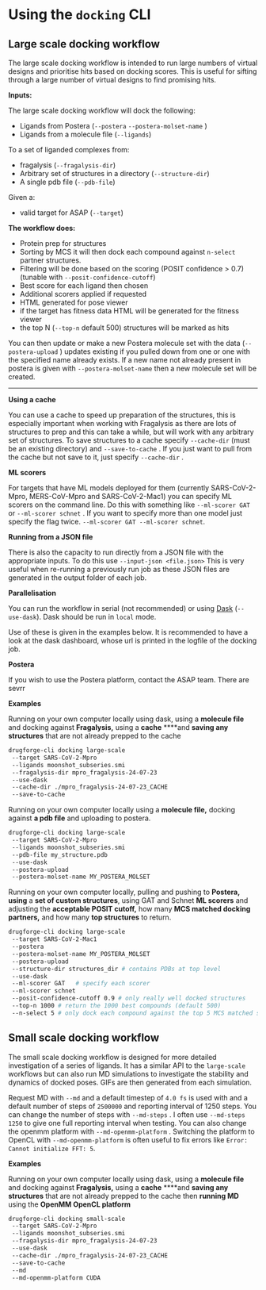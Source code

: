 Using the `docking` CLI
======================

## Large scale docking workflow

The large scale docking workflow is intended to run large numbers of virtual designs and prioritise hits based on docking scores. This is useful for sifting through a large number of virtual designs to find promising hits.


**Inputs:**

The large scale docking workflow will dock the following:

- Ligands from Postera (`--postera` `--postera-molset-name` )
- Ligands from a molecule file (`--ligands`)

To a set of liganded complexes from:

- fragalysis (`--fragalysis-dir`)
- Arbitrary set of structures in a directory (`--structure-dir`)
- A single pdb file (`--pdb-file`)

Given a:

- valid target for ASAP (`--target`)

**The workflow does:**

- Protein prep for structures
- Sorting by MCS it will then dock each compound against `n-select`  partner structures.
- Filtering will be done based on the scoring (POSIT confidence > 0.7)  (tunable with `--posit-confidence-cutoff`)
- Best score for each ligand then chosen
- Additional scorers applied if requested
- HTML generated for pose viewer
- if the target has fitness data HTML will be generated for the fitness viewer
- the top N (`--top-n`  default 500) structures will be marked as hits

You can then update or make a new Postera molecule set with the data (`--postera-upload` ) updates existing if you pulled down from one or one with the specified name already exists. If a new name not already present in postera is given with `--postera-molset-name` then a new molecule set will be created.
****


**Using a cache**

You can use a cache to speed up preparation of the structures, this is especially important when working with Fragalysis as there are lots of structures to prep and this can take a while, but will work with any arbitrary set of structures. To save structures to a cache specify `--cache-dir` (must be an existing directory) and `--save-to-cache` . If you just want to pull from the cache but not save to it, just specify `--cache-dir` .

**ML scorers**

For targets that have ML models deployed for them (currently SARS-CoV-2-Mpro, MERS-CoV-Mpro and SARS-CoV-2-Mac1) you can specify ML scorers on the command line. Do this with something like `--ml-scorer GAT` or `--ml-scorer schnet` . If you want to specify more than one model just specify the flag twice. `--ml-scorer GAT --ml-scorer schnet`.

**Running from a JSON file**

There is also the  capacity to run directly from a JSON file with the appropriate inputs. To do this use `--input-json <file.json>` This is very useful when re-running a previously run job as these JSON files are generated in the output folder of each job.

**Parallelisation**

You can run the workflow in serial (not recommended) or using [Dask](https://www.dask.org/) (`--use-dask`). Dask should be run in  `local` mode.

Use of these is given in the examples below. It is recommended to have a look at the dask dashboard, whose url is printed in the logfile of the docking job.

**Postera**

If you wish to use the Postera  platform, contact the ASAP team. There are sevrr

**Examples**

Running on your own computer locally using dask, using a **molecule file**  and docking against **Fragalysis,** using a **cache**  ****and **saving any structures** that are not already prepped to the cache

```bash
drugforge-cli docking large-scale
 --target SARS-CoV-2-Mpro
 --ligands moonshot_subseries.smi
 --fragalysis-dir mpro_fragalysis-24-07-23
 --use-dask
 --cache-dir ./mpro_fragalysis-24-07-23_CACHE
 --save-to-cache
```

Running on your own computer locally using a **molecule file,**  docking against **a pdb file** and uploading to postera.

```bash
drugforge-cli docking large-scale
 --target SARS-CoV-2-Mpro
 --ligands moonshot_subseries.smi
 --pdb-file my_structure.pdb
 --use-dask
 --postera-upload
 --postera-molset-name MY_POSTERA_MOLSET
```


Running on your own computer locally,  pulling and pushing to **Postera, using** a **set of custom structures**, using GAT and Schnet **ML scorers** and adjusting the **acceptable POSIT cutoff,** how many **MCS matched docking partners,**  and how many **top structures** to return.

```bash
drugforge-cli docking large-scale
 --target SARS-CoV-2-Mac1
 --postera
 --postera-molset-name MY_POSTERA_MOLSET
 --postera-upload
 --structure-dir structures_dir # contains PDBs at top level
 --use-dask
 --ml-scorer GAT   # specify each scorer
 --ml-scorer schnet
 --posit-confidence-cutoff 0.9 # only really well docked structures
 --top-n 1000 # return the 1000 best compounds (default 500)
 --n-select 5 # only dock each compound against the top 5 MCS matched structures (default 10)

```

## Small scale docking workflow

The small scale docking workflow is designed for more detailed investigation of a series of ligands. It has a similar API to the `large-scale` workflows but can also run MD simulations to investigate the stability and dynamics of docked poses. GIFs are then generated from each simulation.


Request MD with `--md` and a default timestep of `4.0 fs` is used with  and a default number of steps of  `2500000` and reporting interval of 1250 steps. You can change the number of steps with `--md-steps` . I often use `--md-steps 1250` to give one full reporting interval when testing. You can also change the openmm platform with `--md-openmm-platform` . Switching the platform to OpenCL with `--md-openmm-platform` is often useful to fix errors like `Error: Cannot initialize FFT: 5`.


**Examples**

Running on your own computer locally using dask, using a **molecule file**  and docking against **Fragalysis,** using a **cache**  ****and **saving any structures** that are not already prepped to the cache then **running MD** using the **OpenMM OpenCL platform**

```bash
drugforge-cli docking small-scale
 --target SARS-CoV-2-Mpro
 --ligands moonshot_subseries.smi
 --fragalysis-dir mpro_fragalysis-24-07-23
 --use-dask
 --cache-dir ./mpro_fragalysis-24-07-23_CACHE
 --save-to-cache
 --md
 --md-openmm-platform CUDA
```
